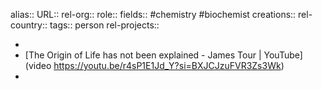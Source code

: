 alias::
URL::
rel-org::
role::
fields:: #chemistry #biochemist
creations::
rel-country::
tags:: person
rel-projects::

-
- [The Origin of Life has not been explained - James Tour | YouTube](video https://youtu.be/r4sP1E1Jd_Y?si=BXJCJzuFVR3Zs3Wk)
-
